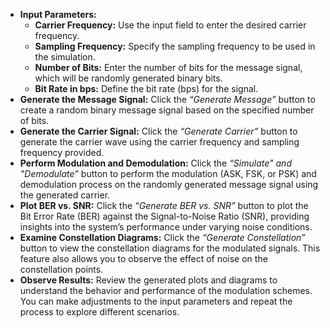 <!DOCTYPE html>
<html lang="en">
<head>
  <meta charset="UTF-8">
  <meta name="viewport" content="width=device-width, initial-scale=1.0">
  <link href="https://cdn.jsdelivr.net/npm/tailwindcss@2.2.19/dist/tailwind.min.css" rel="stylesheet">
</head>
<body>
    <ul>
        <li>
            <strong>Input Parameters:</strong>
            <ul>
                <li><strong>Carrier Frequency:</strong> Use the input field to enter the desired carrier frequency.</li>
                <li><strong>Sampling Frequency:</strong> Specify the sampling frequency to be used in the simulation.</li>
                <li><strong>Number of Bits:</strong> Enter the number of bits for the message signal, which will be randomly generated binary bits.</li>
                <li><strong>Bit Rate in bps:</strong> Define the bit rate (bps) for the signal.</li>
            </ul>
        </li>
        <li>
            <strong>Generate the Message Signal:</strong> 
            Click the <em>“Generate Message”</em> button to create a random binary message signal based on the specified number of bits.
        </li>
        <li>
            <strong>Generate the Carrier Signal:</strong> 
            Click the <em>“Generate Carrier”</em> button to generate the carrier wave using the carrier frequency and sampling frequency provided.
        </li>
        <li>
            <strong>Perform Modulation and Demodulation:</strong> 
            Click the <em>“Simulate" and "Demodulate”</em> button to perform the modulation (ASK, FSK, or PSK) and demodulation process on the randomly generated message signal using the generated carrier.
        </li>
        <li>
            <strong>Plot BER vs. SNR:</strong> 
            Click the <em>“Generate BER vs. SNR”</em> button to plot the Bit Error Rate (BER) against the Signal-to-Noise Ratio (SNR), providing insights into the system’s performance under varying noise conditions.
        </li>
        <li>
            <strong>Examine Constellation Diagrams:</strong> 
            Click the <em>“Generate Constellation”</em> button to view the constellation diagrams for the modulated signals. This feature also allows you to observe the effect of noise on the constellation points.
        </li>
        <li>
            <strong>Observe Results:</strong> 
            Review the generated plots and diagrams to understand the behavior and performance of the modulation schemes. You can make adjustments to the input parameters and repeat the process to explore different scenarios.
        </li>
    </ul>
</body>
</html>
